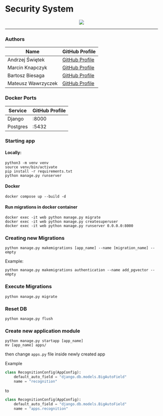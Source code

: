 # Security System
<p align="center">
  <a href="https://skillicons.dev">
    <img src="https://skillicons.dev/icons?i=git,docker,python,django,pytorch,tailwind" />
  </a>
</p>

___

### Authors

| Name               | GitHub Profile                                |
|--------------------|-----------------------------------------------|
| Andrzej Świętek    | [GitHub Profile](https://github.com/Andrzej-Swietek)   |
| Marcin Knapczyk    | [GitHub Profile](https://github.com/Nautirius)|
| Bartosz Biesaga    | [GitHub Profile](https://github.com/Bartosz-Biesaga)   |
| Mateusz Wawrzyczek | [GitHub Profile](https://github.com/MateuszWawrzyczek)   |


### Docker Ports

| Service            | GitHub Profile                                         |
|--------------------|--------------------------------------------------------|
| Django             | :8000                                                  |
| Postgres           | :5432                                                  |



### Starting app

#### Locally:
```shell
python3 -m venv venv 
source venv/bin/activate 
pip install -r requirements.txt
python manage.py runserver
```

#### Docker
```shell
docker compose up --build -d
```


#### Run migrations in docker container

```shell
docker exec -it web python manage.py migrate
docker exec -it web python manage.py createsuperuser
docker exec -it web python manage.py runserver 0.0.0.0:8000
```

### Creating new Migrations
```shell 
python manage.py makemigrations [app_name] --name [migration_name] --empty
```
Example:
```shell
python manage.py makemigrations authentication --name add_pgvector --empty 
```

### Execute Migrations
```shell
python manage.py migrate
```

### Reset DB
```shell
python manage.py flush
```

### Create new application module
```shell
python manage.py startapp [app_name]
mv [app_name] apps/
```
then change `apps.py` file inside newly created app

Example
```python
class RecognitionConfig(AppConfig):
    default_auto_field = "django.db.models.BigAutoField"
    name = "recognition"
```
to 
```python
class RecognitionConfig(AppConfig):
    default_auto_field = "django.db.models.BigAutoField"
    name = "apps.recognition"
```